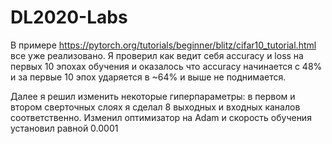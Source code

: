 # DL2020-Labs
В примере https://pytorch.org/tutorials/beginner/blitz/cifar10_tutorial.html все уже реализовано.
Я проверил как ведит себя accuracy и loss на первых 10 эпохах обучения и оказалось что accuracy начинается с 48% и за первые 10 эпох ударяется в ~64% и выше не поднимается.

Далее я решил изменить некоторые гиперпараметры: в первом и втором сверточных слоях я сделал 8 выходных и входных каналов соответственно.
Изменил оптимизатор на Adam и скорость обучения установил равной 0.0001

